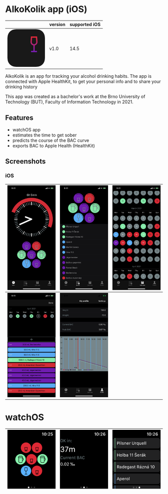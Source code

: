 # AlkoKolik app (iOS)

|    | version | supported iOS |
| --- | ------- | --- | 
| ![App icon](./screenshots/icon.png) | v1.0 | 14.5 | 


AlkoKolik is an app for tracking your alcohol drinking habits. The app is connected with Apple HealthKit, to get your personal info and to share your drinking history

This app was created as a bachelor's work at the Brno University of Technology (BUT), Faculty of Information Technology in 2021.

## Features
- watchOS app
- estimates the time to get sober
- predicts the course of the BAC curve
- exports BAC to Apple Health (HealthKit)

## Screenshots
### iOS
![ios1](./screenshots/ios1.jpeg) |   ![ios2](./screenshots/ios2.jpeg) |   ![ios3](./screenshots/ios3.jpeg)
--- | --- | ---
![ios1](./screenshots/ios4.jpeg) |   ![ios2](./screenshots/ios5.jpeg) |

# watchOS
![watch1](./screenshots/watch1.png) |   ![watch2](./screenshots/watch2.png) |   ![watch3](./screenshots/watch3.png)
--- | --- | ---